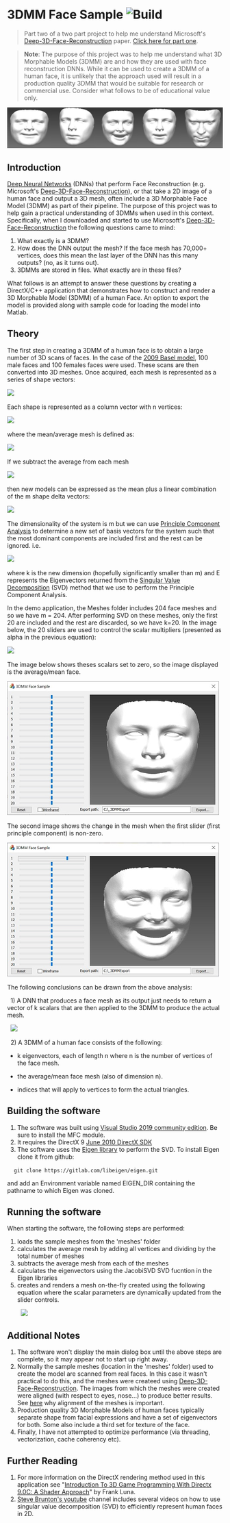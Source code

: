 # 3DMM Face Sample ![Build](https://github.com/JohnLeber/3DMM-Face-Sample/workflows/Build/badge.svg)

> Part two of a two part project to help me understand Microsoft's [Deep-3D-Face-Reconstruction](https://github.com/microsoft/Deep3DFaceReconstruction) paper. [Click here for part one](https://github.com/JohnLeber/3D-Face-Frontalization).

>**Note**: The purpose of this project was to help me understand what 3D Morphable Models (3DMM) are and how they are used with face reconstruction DNNs. While it can be used to create a 3DMM of a human face, it is unlikely that the approach used will result in a production quality 3DMM that would be suitable for research or commercial use. Consider what follows to be of educational value only.

![alt text](https://github.com/JohnLeber/3DMM-Face-Sample/blob/master/FaceMorph/Faces.jpg)

## Introduction

[Deep Neural Networks](https://en.wikipedia.org/wiki/Deep_learning#Deep_neural_networks) (DNNs) that perform Face Reconstruction (e.g. Microsoft's [Deep-3D-Face-Reconstruction](https://github.com/microsoft/Deep3DFaceReconstruction)), or that take a 2D image of a human face and output a 3D mesh, often include a 3D Morphable Face Model (3DMM) as part of their pipeline. The purpose of this project was to help gain a practical understanding of 3DMMs when used in this context. Specifically, when I downloaded and started to use Microsoft's [Deep-3D-Face-Reconstruction](https://github.com/microsoft/Deep3DFaceReconstruction) the following questions came to mind:
1) What exactly is a 3DMM?
2) How does the DNN output the mesh? If the face mesh has 70,000+ vertices, does this mean the last layer of the DNN has this many outputs? (no, as it turns out).
3) 3DMMs are stored in files. What exactly are in these files?

What follows is an attempt to answer these questions by creating a DirectX/C++ application that demonstrates how to construct and render a 3D Morphable Model (3DMM) of a human Face. An option to export the model is provided along with sample code for loading the model into Matlab.

## Theory

The first step in creating a 3DMM of a human face is to obtain a large number of 3D scans of faces. In the case of the [2009 Basel model](https://faces.dmi.unibas.ch/bfm/index.php?nav=1-0&id=basel_face_model), 100 male faces and 100 females faces were used. These scans are then converted into 3D meshes. Once acquired, each mesh is represented as a series of shape vectors:

<img src="https://render.githubusercontent.com/render/math?math={S^0,%20S^1%20%20%20...%20%20%20S^{m-1} }">

Each shape is represented as a column vector with n vertices:

<img src="https://render.githubusercontent.com/render/math?math={S^{i} =  \begin{bmatrix}   x^{i}_{0}   \\ \vdots  \\x^{i}_{n-1}\\y^{i}_{0}   \\ \vdots  \\y^{i}_{n-1}\\z^{i}_{0}   \\ \vdots  \\z^{i}_{n-1}  \end{bmatrix}  \in  \Re ^{3n}}">

where the mean/average mesh is defined as: 

<img src="https://render.githubusercontent.com/render/math?math={\overline{S} =   \frac{1}{m} \sum_{i=0}^{m-1} S^i %20}">

If we subtract the average from each mesh 

<img src="https://render.githubusercontent.com/render/math?math={ \bigtriangleup S^i=(S^i -\overline{S}) }">

then new models can be expressed as the mean plus a linear combination of the m shape delta vectors:

<img src="https://render.githubusercontent.com/render/math?math={  S^{model}  =\overline{S}%2B\sum_{i=0}^{m-1} \alpha^{i}  \bigtriangleup S^i}">

The dimensionality of the system is m but we can use [Principle Component Analysis](https://en.wikipedia.org/wiki/Principal_component_analysis) to determine a new set of basis vectors for the system such that the most dominant components are included first and the rest can be ignored. i.e.

<img src="https://render.githubusercontent.com/render/math?math={  S^{model}  =\overline{S}%2B\sum_{i=0}^{k-1} \alpha^{i}  \E^i}">

where k is the new dimension (hopefully significantly smaller than m) and E represents the Eigenvectors returned from the [Singular Value Decomposition](https://en.wikipedia.org/wiki/Singular_value_decomposition) (SVD) method that we use to perform the Principle Component Analysis.

In the demo application, the Meshes folder includes 204 face meshes and so we have m = 204. After performing SVD on these meshes, only the first 20 are included and the rest are discarded, so we have k=20. In the image below, the 20 sliders are used to control the scalar multipliers (presented as alpha in the previous equation):

<img src="https://render.githubusercontent.com/render/math?math={\alpha^{i},  %20%20%20%20  \0 \leq  i < k}">
 
The image below shows theses scalars set to zero, so the image displayed is the average/mean face. 

![alt text](https://github.com/JohnLeber/3DMM-Face-Sample/blob/master/FaceMorph/ScreenShot.jpg)

[comment]: <> (<img src="https://render.githubusercontent.com/render/math?math={\bigtriangleup S=\begin{bmatrix} \vdots   \\ {\bigtriangleup S^0  \bigtriangleup S^1  \ldots  \bigtriangleup S^{m-1}} \\ {\vdots  } \\ \end{bmatrix}}">)
 
The second image shows the change in the mesh when the first slider (first principle component) is non-zero.
 
![alt text](https://github.com/JohnLeber/3DMM-Face-Sample/blob/master/FaceMorph/ScreenShot2.jpg)

The following conclusions can be drawn from the above analysis:

&nbsp;&nbsp;1) A DNN that produces a face mesh as its output just needs to return a vector of k scalars that are then applied to the 3DMM to produce the actual mesh.

&nbsp;&nbsp;<img src="https://render.githubusercontent.com/render/math?math={\alpha  =  \begin{bmatrix}   \alpha_{0}   \\ \vdots  \\\alpha_{k-1}\\   \end{bmatrix}  }">

&nbsp;&nbsp;2) A 3DMM of a human face consists of the following:

- k eigenvectors, each of length n where n is the number of vertices of the face mesh.
 
- the average/mean face mesh (also of dimension n).
 
- indices that will apply to vertices to form the actual triangles.
 
 
## Building the software

1) The software was built using [Visual Studio 2019 community edition](https://visualstudio.microsoft.com/downloads/). Be sure to install the MFC module.
2) It requires the DirectX 9 [June 2010 DirectX SDK ](https://www.microsoft.com/en-nz/download/details.aspx?id=6812)
3) The software uses the [Eigen library](http://eigen.tuxfamily.org/index.php?title=Main_Page) to perform the SVD. To install Eigen clone it from github:

&nbsp;&nbsp;&nbsp;&nbsp;`git clone https://gitlab.com/libeigen/eigen.git`

and add an Environment variable named EIGEN_DIR containing the pathname to which Eigen was cloned.
 
 
## Running the software

When starting the software, the following steps are performed:
1) loads the sample meshes from the 'meshes' folder 
2) calculates the average mesh by adding all vertices and dividing by the total number of meshes
3) subtracts the average mesh from each of the meshes
4) calculates the eigenvectors using the JacobiSVD SVD fucntion in the Eigen libraries 
5) creates and renders a mesh on-the-fly created using the following equation where the scalar parameters are dynamically updated from the slider controls.

&nbsp;&nbsp;&nbsp;&nbsp;&nbsp;&nbsp;&nbsp;&nbsp;<img src="https://render.githubusercontent.com/render/math?math={  S^{model}  =\overline{S}%2B\sum_{i=0}^{k-1} \alpha^{i}  \E^i}">


## Additional Notes

1) The software won't display the main dialog box until the above steps are complete, so it may appear not to start up right away.
2) Normally the sample meshes (location in the 'meshes' folder) used to create the model are scanned from real faces. In this case it wasn't practical to do this, and the meshes were createed using [Deep-3D-Face-Reconstruction](https://github.com/microsoft/Deep3DFaceReconstruction). The images from which the meshes were created were aligned (with respect to eyes, nose...) to produce better results. See [here](https://www.youtube.com/watch?v=OaCmD08xxGw) why alignment of the meshes is important.
3) Production quality 3D Morphable Models of human faces typically separate shape from facial expressions and have a set of eigenvectors for both. Some also include a third set for texture of the face. 
4) Finally, I have not attempted to optimize performance (via threading, vectorization, cache coherency etc).

## Further Reading

1) For more information on the DirectX rendering method used in this application see "[Introduction To 3D Game Programming With Directx 9.0C: A Shader Approach](https://www.amazon.com/Introduction-Game-Programming-Directx-9-0C/dp/1598220160)" by Frank Luna.
2) [Steve Brunton's youtube](https://www.youtube.com/watch?v=XwTW_YA3HG0) channel includes several videos on how to use singular value decomposition (SVD) to efficiently represent human faces in 2D. 
 


